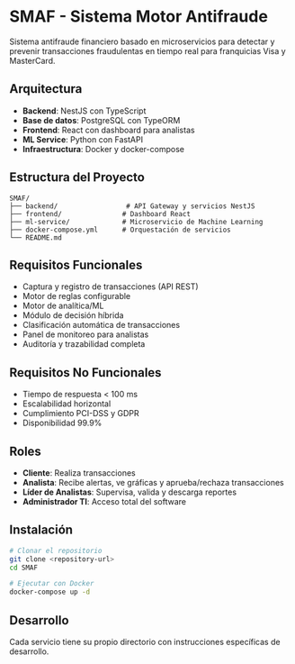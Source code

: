 # SMAF - Sistema Motor Antifraude

Sistema antifraude financiero basado en microservicios para detectar y prevenir transacciones fraudulentas en tiempo real para franquicias Visa y MasterCard.

## Arquitectura

- **Backend**: NestJS con TypeScript
- **Base de datos**: PostgreSQL con TypeORM
- **Frontend**: React con dashboard para analistas
- **ML Service**: Python con FastAPI
- **Infraestructura**: Docker y docker-compose

## Estructura del Proyecto

```
SMAF/
├── backend/                 # API Gateway y servicios NestJS
├── frontend/               # Dashboard React
├── ml-service/             # Microservicio de Machine Learning
├── docker-compose.yml      # Orquestación de servicios
└── README.md
```

## Requisitos Funcionales

- Captura y registro de transacciones (API REST)
- Motor de reglas configurable
- Motor de analítica/ML
- Módulo de decisión híbrida
- Clasificación automática de transacciones
- Panel de monitoreo para analistas
- Auditoría y trazabilidad completa

## Requisitos No Funcionales

- Tiempo de respuesta < 100 ms
- Escalabilidad horizontal
- Cumplimiento PCI-DSS y GDPR
- Disponibilidad 99.9%

## Roles

- **Cliente**: Realiza transacciones
- **Analista**: Recibe alertas, ve gráficas y aprueba/rechaza transacciones
- **Líder de Analistas**: Supervisa, valida y descarga reportes
- **Administrador TI**: Acceso total del software

## Instalación

```bash
# Clonar el repositorio
git clone <repository-url>
cd SMAF

# Ejecutar con Docker
docker-compose up -d
```

## Desarrollo

Cada servicio tiene su propio directorio con instrucciones específicas de desarrollo.

